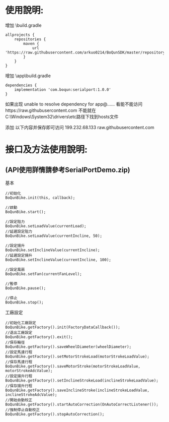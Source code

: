 # 使用說明:
增加
\build.gradle


    allprojects {
    	repositories {
    		maven {
    			url 'https://raw.githubusercontent.com/arkuo0214/BoQunSDK/master/repository'
    		}
    	}
    }
    

增加
\app\build.gradle


    dependencies {
    	implementation 'com.boqun:serialport:1.0.0'
    }
    
如果出现 unable to resolve dependency for app@...... 看能不能访问https://raw.githubusercontent.com 不能就在C:\Windows\System32\drivers\etc路径下找到hosts文件

添加 以下内容并保存即可访问 199.232.68.133 raw.githubusercontent.com


# 接口及方法使用說明:
## **(API使用詳情請參考SerialPortDemo.zip)**

基本



    //初始化 
    BoQunBike.init(this, callback);
    
    //啟動 
    BoQunBike.start();
    
    //設定阻力
    BoQunBike.setLoadValue(currentLoad);
    //延遲設定阻力
    BoQunBike.setLoadValue(currentIncline, 50);
    
    //設定揚升 
    BoQunBike.setInclineValue(currentIncline); 
    //延遲設定揚升 
    BoQunBike.setInclineValue(currentIncline, 100);
    
    //設定風扇 
    BoQunBike.setFan(currentFanLevel);
    
    //暫停 
    BoQunBike.pause();
    
    //停止 
    BoQunBike.stop();

工廠設定


    //初始化工廠設定
    BoQunBike.getFactory().init(FactoryDataCallback());
    //退出工廠設定
    BoQunBike.getFactory().exit();
    //保存輪徑
    BoQunBike.getFactory().saveWheelDiameter(wheelDiameter);
    //設定馬達行程
    BoQunBike.getFactory().setMotorStrokeLoad(motorStrokeLoadValue);
    //保存馬達行程
    BoQunBike.getFactory().saveMotorStroke(motorStrokeLoadValue, motorStrokeAdcValue);
    //設定揚升行程
    BoQunBike.getFactory().setInclineStrokeLoad(inclineStrokeLoadValue);
    //保存揚升行程
    BoQunBike.getFactory().saveInclineStroke(inclineStrokeLoadValue, inclineStrokeAdcValue);
    //開始自動校正
    BoQunBike.getFactory().startAutoCorrection(OnAutoCorrectListener());
    //強制停止自動校正
    BoQunBike.getFactory().stopAutoCorrection();



